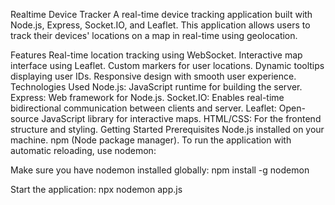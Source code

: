 Realtime Device Tracker
A real-time device tracking application built with Node.js, Express, Socket.IO, and Leaflet. This application allows users to track their devices' locations on a map in real-time using geolocation.

Features
Real-time location tracking using WebSocket.
Interactive map interface using Leaflet.
Custom markers for user locations.
Dynamic tooltips displaying user IDs.
Responsive design with smooth user experience.
Technologies Used
Node.js: JavaScript runtime for building the server.
Express: Web framework for Node.js.
Socket.IO: Enables real-time bidirectional communication between clients and server.
Leaflet: Open-source JavaScript library for interactive maps.
HTML/CSS: For the frontend structure and styling.
Getting Started
Prerequisites
Node.js installed on your machine.
npm (Node package manager).
To run the application with automatic reloading, use nodemon:

Make sure you have nodemon installed globally:
npm install -g nodemon

Start the application:
npx nodemon app.js
